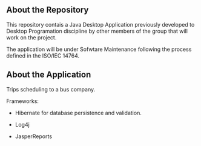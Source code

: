 ## About the Repository

This repository contais a Java Desktop Application previously developed to Desktop Programation discipline by other members of the group that will work on the project.

The application will be under Sofwtare Maintenance following the process defined in the ISO/IEC 14764.

## About the Application

Trips scheduling to a bus company.

Frameworks:

- Hibernate for database persistence and validation.

- Log4j

- JasperReports
